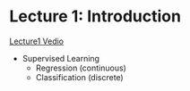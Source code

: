 # Lecture 1: Introduction

[Lecture1 Vedio](https://www.bilibili.com/video/BV1JE411w7Ub/?spm_id_from=333.337.search-card.all.click&vd_source=8a00dab0be94d29388f2286892ba8d50)

- Supervised Learning 
  - Regression (continuous)
  - Classification (discrete)